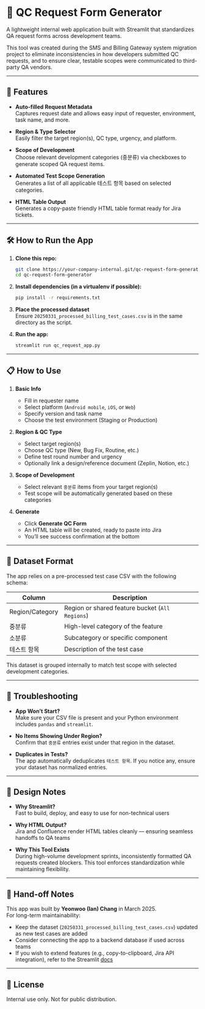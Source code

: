 # 🧪 QC Request Form Generator

A lightweight internal web application built with Streamlit that standardizes QA request forms across development teams.

This tool was created during the SMS and Billing Gateway system migration project to eliminate inconsistencies in how developers submitted QC requests, and to ensure clear, testable scopes were communicated to third-party QA vendors.

---

## 🚀 Features

- **Auto-filled Request Metadata**  
  Captures request date and allows easy input of requester, environment, task name, and more.

- **Region & Type Selector**  
  Easily filter the target region(s), QC type, urgency, and platform.

- **Scope of Development**  
  Choose relevant development categories (중분류) via checkboxes to generate scoped QA request items.

- **Automated Test Scope Generation**  
  Generates a list of all applicable 테스트 항목 based on selected categories.

- **HTML Table Output**  
  Generates a copy-paste friendly HTML table format ready for Jira tickets.

---

## 🛠️ How to Run the App

1. **Clone this repo:**

    ```bash
    git clone https://your-company-internal.git/qc-request-form-generator.git
    cd qc-request-form-generator
    ```

2. **Install dependencies (in a virtualenv if possible):**

    ```bash
    pip install -r requirements.txt
    ```

3. **Place the processed dataset**  
    Ensure `20250331_processed_billing_test_cases.csv` is in the same directory as the script.

4. **Run the app:**

    ```bash
    streamlit run qc_request_app.py
    ```

---

## 📋 How to Use

1. **Basic Info**
    - Fill in requester name
    - Select platform (`Android mobile`, `iOS`, or `Web`)
    - Specify version and task name
    - Choose the test environment (Staging or Production)

2. **Region & QC Type**
    - Select target region(s)
    - Choose QC type (New, Bug Fix, Routine, etc.)
    - Define test round number and urgency
    - Optionally link a design/reference document (Zeplin, Notion, etc.)

3. **Scope of Development**
    - Select relevant `중분류` items from your target region(s)
    - Test scope will be automatically generated based on these categories

4. **Generate**
    - Click **Generate QC Form**
    - An HTML table will be created, ready to paste into Jira
    - You’ll see success confirmation at the bottom

---

## 📁 Dataset Format

The app relies on a pre-processed test case CSV with the following schema:

| Column             | Description                                     |
|--------------------|-------------------------------------------------|
| Region/Category    | Region or shared feature bucket (`All Regions`) |
| 중분류              | High-level category of the feature               |
| 소분류              | Subcategory or specific component                |
| 테스트 항목         | Description of the test case                    |

This dataset is grouped internally to match test scope with selected development categories.

---

## 🔧 Troubleshooting

- **App Won’t Start?**  
  Make sure your CSV file is present and your Python environment includes `pandas` and `streamlit`.

- **No Items Showing Under Region?**  
  Confirm that `중분류` entries exist under that region in the dataset.

- **Duplicates in Tests?**  
  The app automatically deduplicates `테스트 항목`. If you notice any, ensure your dataset has normalized entries.

---

## 🧠 Design Notes

- **Why Streamlit?**  
  Fast to build, deploy, and easy to use for non-technical users

- **Why HTML Output?**  
  Jira and Confluence render HTML tables cleanly — ensuring seamless handoffs to QA teams

- **Why This Tool Exists**  
  During high-volume development sprints, inconsistently formatted QA requests created blockers. This tool enforces standardization while maintaining flexibility.

---

## 👋 Hand-off Notes

This app was built by **Yeonwoo (Ian) Chang** in March 2025.  
For long-term maintainability:

- Keep the dataset (`20250331_processed_billing_test_cases.csv`) updated as new test cases are added
- Consider connecting the app to a backend database if used across teams
- If you wish to extend features (e.g., copy-to-clipboard, Jira API integration), refer to the Streamlit [docs](https://docs.streamlit.io)

---

## 📄 License

Internal use only. Not for public distribution.